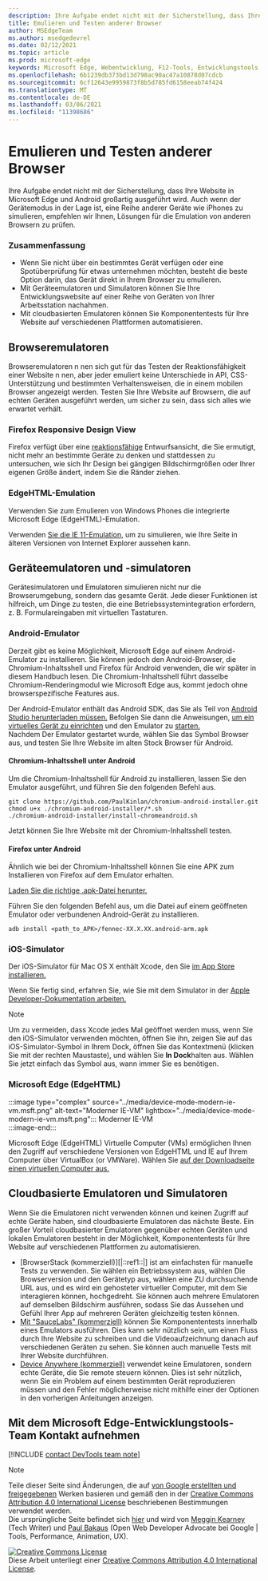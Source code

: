 ```yaml
---
description: Ihre Aufgabe endet nicht mit der Sicherstellung, dass Ihre Website in Microsoft Edge und Android großartig ausgeführt wird.  Auch wenn der Gerätemodus in der Lage ist, eine Reihe anderer Geräte wie iPhones zu simulieren, empfehlen wir Ihnen, Lösungen für die Emulation von anderen Browsern zu prüfen.
title: Emulieren und Testen anderer Browser
author: MSEdgeTeam
ms.author: msedgedevrel
ms.date: 02/12/2021
ms.topic: article
ms.prod: microsoft-edge
keywords: Microsoft Edge, Webentwicklung, F12-Tools, Entwicklungstools
ms.openlocfilehash: 6b1239db373bd13d798ac90ac47a10878d07cdcb
ms.sourcegitcommit: 6cf12643e9959873f8b5d785fd6158eeab74f424
ms.translationtype: MT
ms.contentlocale: de-DE
ms.lasthandoff: 03/06/2021
ms.locfileid: "11398686"
---
```

<!-- Copyright Meggin Kearney and Paul Bakaus

   Licensed under the Apache License, Version 2.0 (the "License");
   you may not use this file except in compliance with the License.
   You may obtain a copy of the License at

       https://www.apache.org/licenses/LICENSE-2.0

   Unless required by applicable law or agreed to in writing, software
   distributed under the License is distributed on an "AS IS" BASIS,
   WITHOUT WARRANTIES OR CONDITIONS OF ANY KIND, either express or implied.
   See the License for the specific language governing permissions and
   limitations under the License.  -->

# <a name="emulate-and-test-other-browsers"></a>Emulieren und Testen anderer Browser  

Ihre Aufgabe endet nicht mit der Sicherstellung, dass Ihre Website in Microsoft Edge und Android großartig ausgeführt wird.  Auch wenn der Gerätemodus in der Lage ist, eine Reihe anderer Geräte wie iPhones zu simulieren, empfehlen wir Ihnen, Lösungen für die Emulation von anderen Browsern zu prüfen.  

### <a name="summary"></a>Zusammenfassung  

*   Wenn Sie nicht über ein bestimmtes Gerät verfügen oder eine Spotüberprüfung für etwas unternehmen möchten, besteht die beste Option darin, das Gerät direkt in Ihrem Browser zu emulieren.  
*   Mit Geräteemulatoren und Simulatoren können Sie Ihre Entwicklungswebsite auf einer Reihe von Geräten von Ihrer Arbeitsstation nachahmen.  
*   Mit cloudbasierten Emulatoren können Sie Komponententests für Ihre Website auf verschiedenen Plattformen automatisieren.  

## <a name="browser-emulators"></a>Browseremulatoren  

Browseremulatoren n nen sich gut für das Testen der Reaktionsfähigkeit einer Website n nen, aber jeder emuliert keine Unterschiede in API, CSS-Unterstützung und bestimmten Verhaltensweisen, die in einem mobilen Browser angezeigt werden.  Testen Sie Ihre Website auf Browsern, die auf echten Geräten ausgeführt werden, um sicher zu sein, dass sich alles wie erwartet verhält.  

### <a name="firefox-responsive-design-view"></a>Firefox Responsive Design View  

Firefox verfügt über eine [reaktionsfähige][MDNResponsiveDesignMode] Entwurfsansicht, die Sie ermutigt, nicht mehr an bestimmte Geräte zu denken und stattdessen zu untersuchen, wie sich Ihr Design bei gängigen Bildschirmgrößen oder Ihrer eigenen Größe ändert, indem Sie die Ränder ziehen.  

### <a name="edgehtml-emulation"></a>EdgeHTML-Emulation  

Verwenden Sie zum Emulieren von Windows Phones [][DevToolsEdgeHtmlEmulation]die integrierte Microsoft Edge \(EdgeHTML\)-Emulation.  

Verwenden [Sie die IE 11-Emulation,][Ie11DevToolsEmulation] um zu simulieren, wie Ihre Seite in älteren Versionen von Internet Explorer aussehen kann.  

## <a name="device-emulators-and-simulators"></a>Geräteemulatoren und -simulatoren  

Gerätesimulatoren und Emulatoren simulieren nicht nur die Browserumgebung, sondern das gesamte Gerät.  Jede dieser Funktionen ist hilfreich, um Dinge zu testen, die eine Betriebssystemintegration erfordern, z. B. Formulareingaben mit virtuellen Tastaturen.  

### <a name="android-emulator"></a>Android-Emulator  

<!--  
:::image type="complex" source="../media/device-mode-android-emulator-stock-browser.msft.png" alt-text="Stock Browser in Android Emulator" lightbox="../media/device-mode-android-emulator-stock-browser.msft.png":::
   Stock Browser in Android Emulator  
:::image-end:::  
-->  

Derzeit gibt es keine Möglichkeit, Microsoft Edge auf einem Android-Emulator zu installieren.  Sie können jedoch den Android-Browser, die Chromium-Inhaltsshell und Firefox für Android verwenden, die wir später in diesem Handbuch lesen.  Die Chromium-Inhaltsshell führt dasselbe Chromium-Renderingmodul wie Microsoft Edge aus, kommt jedoch ohne browserspezifische Features aus.  

Der Android-Emulator enthält das Android SDK, das Sie als Teil von [Android Studio herunterladen müssen.][AndroidStudioDownload]  Befolgen Sie dann die Anweisungen, [um ein virtuelles Gerät zu einrichten][AndroidStudioCreateManageVirtualDevices] und den Emulator zu [starten.][AndroidStudioRunAppsAndroidEmulator]  
Nachdem Der Emulator gestartet wurde, wählen Sie das Symbol Browser aus, und testen Sie Ihre Website im alten Stock Browser für Android.  

#### <a name="chromium-content-shell-on-android"></a>Chromium-Inhaltsshell unter Android  

<!--  
:::image type="complex" source="../media/device-mode-android-avd-contentshell.msft.png" alt-text="Android Emulator Content Shell" lightbox="../media/device-mode-android-avd-contentshell.msft.png":::
   Android Emulator Content Shell  
:::image-end:::  
-->  

Um die Chromium-Inhaltsshell für Android zu installieren, lassen Sie den Emulator ausgeführt, und führen Sie den folgenden Befehl aus.  

```shell
git clone https://github.com/PaulKinlan/chromium-android-installer.git
chmod u+x ./chromium-android-installer/*.sh
./chromium-android-installer/install-chromeandroid.sh
```  

Jetzt können Sie Ihre Website mit der Chromium-Inhaltsshell testen.  

#### <a name="firefox-on-android"></a>Firefox unter Android  

<!--  
:::image type="complex" source="../media/device-mode-ff-on-android-emulator.msft.png" alt-text="Firefox Icon on Android Emulator" lightbox="../media/device-mode-ff-on-android-emulator.msft.png":::
   Firefox Icon on Android Emulator  
:::image-end:::  
-->  

Ähnlich wie bei der Chromium-Inhaltsshell können Sie eine APK zum Installieren von Firefox auf dem Emulator erhalten.  

[Laden Sie die richtige .apk-Datei herunter.][MozillaFirefoxDownload]  

Führen Sie den folgenden Befehl aus, um die Datei auf einem geöffneten Emulator oder verbundenen Android-Gerät zu installieren.  

```shell
adb install <path_to_APK>/fennec-XX.X.XX.android-arm.apk
```  

### <a name="ios-simulator"></a>iOS-Simulator  

Der iOS-Simulator für Mac OS X enthält Xcode, den Sie [im App Store installieren.][MacAppStoreXcode]  

Wenn Sie fertig sind, erfahren Sie, wie Sie mit dem Simulator in der [Apple Developer-Dokumentation arbeiten.][AppleSimulatorHelp]  

> [!NOTE]
> Um zu vermeiden, dass Xcode jedes Mal geöffnet werden muss, wenn Sie den iOS-Simulator verwenden möchten, öffnen Sie ihn, zeigen Sie auf das iOS-Simulator-Symbol in Ihrem Dock, öffnen Sie das Kontextmenü \(klicken Sie mit der rechten Maustaste\), und wählen Sie **In Dock**halten aus.  Wählen Sie jetzt einfach das Symbol aus, wann immer Sie es benötigen.  

###  <a name="microsoft-edge-edgehtml"></a>Microsoft Edge (EdgeHTML)  

:::image type="complex" source="../media/device-mode-modern-ie-vm.msft.png" alt-text="Moderner IE-VM" lightbox="../media/device-mode-modern-ie-vm.msft.png":::
   Moderner IE-VM  
:::image-end:::  

Microsoft Edge \(EdgeHTML\) Virtuelle Computer \(VMs\) ermöglichen Ihnen den Zugriff auf verschiedene Versionen von EdgeHTML und IE auf Ihrem Computer über VirtualBox \(or VMWare\).  Wählen Sie [auf der Downloadseite einen virtuellen Computer aus.][MicrosoftDeveloperEdgeVms]  

## <a name="cloud-based-emulators-and-simulators"></a>Cloudbasierte Emulatoren und Simulatoren  

Wenn Sie die Emulatoren nicht verwenden können und keinen Zugriff auf echte Geräte haben, sind cloudbasierte Emulatoren das nächste Beste.  Ein großer Vorteil cloudbasierter Emulatoren gegenüber echten Geräten und lokalen Emulatoren besteht in der Möglichkeit, Komponententests für Ihre Website auf verschiedenen Plattformen zu automatisieren.  

*   [BrowserStack (kommerziell)][|::ref1::|] ist am einfachsten für manuelle Tests zu verwenden.  Sie wählen ein Betriebssystem aus, wählen Die Browserversion und den Gerätetyp aus, wählen eine ZU durchsuchende URL aus, und es wird ein gehosteter virtueller Computer, mit dem Sie interagieren können, hochgedreht.  Sie können auch mehrere Emulatoren auf demselben Bildschirm ausführen, sodass Sie das Aussehen und Gefühl Ihrer App auf mehreren Geräten gleichzeitig testen können.  
*   [Mit "SauceLabs" (kommerziell)][SauceLabs] können Sie Komponententests innerhalb eines Emulators ausführen. Dies kann sehr nützlich sein, um einen Fluss durch Ihre Website zu schreiben und die Videoaufzeichnung danach auf verschiedenen Geräten zu sehen.  Sie können auch manuelle Tests mit Ihrer Website durchführen.  
*   [Device Anywhere (kommerziell)][AppExperience] verwendet keine Emulatoren, sondern echte Geräte, die Sie remote steuern können.  Dies ist sehr nützlich, wenn Sie ein Problem auf einem bestimmten Gerät reproduzieren müssen und den Fehler möglicherweise nicht mithilfe einer der Optionen in den vorherigen Anleitungen anzeigen.  

## <a name="getting-in-touch-with-the-microsoft-edge-devtools-team"></a>Mit dem Microsoft Edge-Entwicklungstools-Team Kontakt aufnehmen  

[!INCLUDE [contact DevTools team note](../includes/contact-devtools-team-note.md)]  

<!-- links -->  

[DevToolsEdgeHtmlEmulation]: /microsoft-edge/devtools-guide/emulation "DevTools (EdgeHTML) – Emulations-| Microsoft Docs"  

[Ie11DevToolsEmulation]: /previous-versions/windows/internet-explorer/ie-developer/samples/dn255001(v=vs.85) "Emulieren von Browsern, Bildschirmgrößen und GPS-| Microsoft Docs"  

[MicrosoftDeveloperEdgeVms]: https://developer.microsoft.com/microsoft-edge/tools/vms "Herunterladen virtueller Computer"  

[AndroidStudioCreateManageVirtualDevices]: https://developer.android.com/tools/devices/managing-avds.html "Erstellen und Verwalten von virtuellen | Android-Entwickler"  
[AndroidStudioDownload]:  https://developer.android.com/sdk/installing/studio.html "Herunterladen von Android Studio- und SDK-Tools | Android-Entwickler"  
[AndroidStudioRunAppsAndroidEmulator]: https://developer.android.com/tools/devices/emulator.html "Ausführen von Apps auf dem Android-Emulator | Android-Entwickler"  

[AppExperience]: https://www.sigos.com/app-experience/ "App-Erfahrung"  
[AppleSimulatorHelp]: https://help.apple.com/simulator/mac/current "Simulatorhilfe – aktuelle | Apple"  
[BrowserStack]: https://www.browserstack.com/automate "BrowserStack"  
[MacAppStoreXcode]: https://itunes.apple.com/app/xcode/id497799835 "Xcode im Mac App Store"  
[MDNResponsiveDesignMode]: https://developer.mozilla.org/docs/Tools/Responsive_Design_View "Responsive Design Mode | MDN"  
[MozillaFirefoxDownload]: https://www.mozilla.org/firefox/all/#product-android-beta "Herunterladen des Firefox-Browsers"  
[SauceLabs]: https://saucelabs.com "Sauce Labs"  

> [!NOTE]
> Teile dieser Seite sind Änderungen, die auf [von Google erstellten und freigegebenen][GoogleSitePolicies] Werken basieren und gemäß den in der [Creative Commons Attribution 4.0 International License][CCA4IL] beschriebenen Bestimmungen verwendet werden.  
> Die ursprüngliche Seite befindet sich [hier](https://developers.google.com/web/tools/chrome-devtools/device-mode/testing-other-browsers) und wird von [Meggin Kearney][MegginKearney] \(Tech Writer\) und [Paul Bakaus][PaulBakaus] \(Open Web Developer Advocate bei Google | Tools, Performance, Animation, UX\).  

[![Creative Commons License][CCby4Image]][CCA4IL]  
Diese Arbeit unterliegt einer [Creative Commons Attribution 4.0 International License][CCA4IL].  

[CCA4IL]: https://creativecommons.org/licenses/by/4.0  
[CCby4Image]: https://i.creativecommons.org/l/by/4.0/88x31.png  
[GoogleSitePolicies]: https://developers.google.com/terms/site-policies  
[KayceBasques]: https://developers.google.com/web/resources/contributors/kaycebasques  
[MegginKearney]: https://developers.google.com/web/resources/contributors/megginkearney  
[PaulBakaus]: https://developers.google.com/web/resources/contributors/pbakaus  
